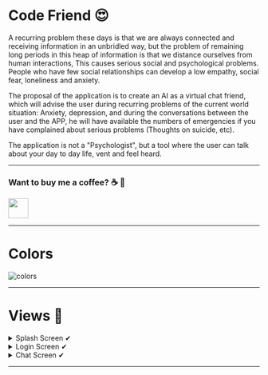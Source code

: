 # Code Friend 😍
A recurring problem these days is that we are always connected and
receiving information in an unbridled way, but the problem of remaining long
periods in this heap of information is that we distance ourselves from human interactions,
This causes serious social and psychological problems.
People who have few social relationships can develop a low empathy,
social fear, loneliness and anxiety.

The proposal of the application is to create an AI as a virtual chat friend, which will advise the
user during recurring problems of the current world situation: Anxiety, depression, and
during the conversations between the user and the APP, he will have available the numbers of
emergencies if you have complained about serious problems (Thoughts on
suicide, etc).

The application is not a "Psychologist", but a tool where the user can
talk about your day to day life, vent and feel heard.

---

 ### Want to buy me a coffee? :coffee: :money_with_wings:
 <a target="_blank" href="https://donorbox.org/buy-me-a-coffee-21?default_interval=o"><img src="https://i1.wp.com/www.kitsilano.ca/wp-content/uploads/2020/04/kofi.png?ssl=1" height="40"/></a>
 
---

# Colors

![colors](https://user-images.githubusercontent.com/37451620/91059356-fbac0f80-e5ff-11ea-9450-ad51e3289157.JPG)

---

# Views 📱

<details>
<summary>Splash Screen ✔</summary>
<br>
<img src="https://user-images.githubusercontent.com/37451620/91725646-6b2c7c80-eb75-11ea-8f50-5ca4b417a8e6.jpg"  height="500" />
<br>
</details>

<details>
<summary>Login Screen ✔</summary>
<br>
<img src="https://user-images.githubusercontent.com/37451620/91725726-86978780-eb75-11ea-90b7-cca39237d22a.jpg" height="500" />
<br>
</details>

<details>
<summary>Chat Screen ✔</summary>
<br>
<img src="https://user-images.githubusercontent.com/37451620/91050719-70c61780-e5f5-11ea-8277-eb194e58af26.png" height="500" />
<br>
</details>


---


